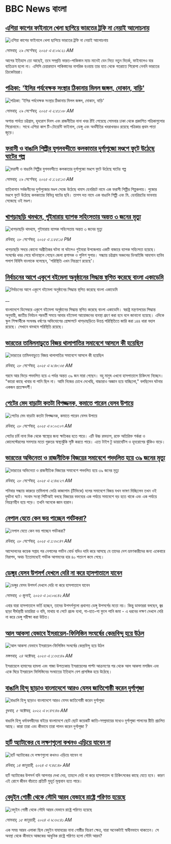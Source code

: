 # BBC News বাংলা## [এশিয়া কাপের ফাইনালে খেলা ছাপিয়ে ভারতের ট্রফি না নেয়াই আলােচনায়](https://www.bbc.com/bengali/articles/cder4e5r5pko?at_medium=RSS&at_campaign=rss?at_campaign=githubrss)![এশিয়া কাপের ফাইনালে খেলা ছাপিয়ে ভারতের ট্রফি না নেয়াই আলােচনায়](https://ichef.bbci.co.uk/ace/ws/240/cpsprodpb/1cb4/live/d9caa010-9cee-11f0-a92f-476b76416d00.jpg)_সোমবার, ২৯ সেপ্টেম্বর, ২০২৫ এ ৫:০৯:২১ AM_আগের ইতিহাস তো আছেই, তবে সম্প্রতি ভারত-পাকিস্তান ম্যাচ মানেই যেন নিত্য নতুন বিতর্ক, ফাইনালেও যার ব্যতিক্রম হলো না। এসিসি চেয়ারম্যান পাকিস্তানের নাগরিক হওয়ায় তার হাত থেকে গতরাতে শিরোপা নেননি ভারতের ক্রিকেটাররা।## [পত্রিকা: 'ইসির পর্যবেক্ষক সংস্থার ঠিকানায় মিলল জঙ্গল, দোকান, বাড়ি'](https://www.bbc.com/bengali/articles/c24r8p96njmo?at_medium=RSS&at_campaign=rss?at_campaign=githubrss)![পত্রিকা: 'ইসির পর্যবেক্ষক সংস্থার ঠিকানায় মিলল জঙ্গল, দোকান, বাড়ি'](https://ichef.bbci.co.uk/ace/ws/240/cpsprodpb/3617/live/0649aa60-9cda-11f0-b741-177e3e2c2fc7.jpg)_সোমবার, ২৯ সেপ্টেম্বর, ২০২৫ এ ২:৫১:০৮ AM_অশান্ত পার্বত্য চট্টগ্রাম, হৃদরোগ দিবস এবং রাজনীতির নানা খবর ঠাঁই পেয়েছে সোমবার ঢাকা থেকে প্রকাশিত পত্রিকাগুলোর শিরোনামে। সাথে এশিয়া কাপ টি-টোয়েন্টি ফাইনাল, ডেঙ্গু এবং অর্থনীতির খবরাখবরও রয়েছে পত্রিকার প্রথম পাতা জুড়ে।## [ফরাসী ও বাঙালি শিল্পীর যুগলবন্দীতে কলকাতার দুর্গাপুজো মণ্ডপে ফুটে উঠেছে ঘাটের গল্প](https://www.bbc.com/bengali/articles/c5y5r4z36n1o?at_medium=RSS&at_campaign=rss?at_campaign=githubrss)![ফরাসী ও বাঙালি শিল্পীর যুগলবন্দীতে কলকাতার দুর্গাপুজো মণ্ডপে ফুটে উঠেছে ঘাটের গল্প](https://ichef.bbci.co.uk/ace/ws/240/cpsprodpb/6afe/live/1c921ce0-9bbc-11f0-b741-177e3e2c2fc7.jpg)_সোমবার, ২৯ সেপ্টেম্বর, ২০২৫ এ ১:২৫:১৩ AM_হাতিবাগান সর্বজনীনের দুর্গাপুজোর মণ্ডপ সেজে উঠেছে থমাস হেনরিয়ট নামে এক  ফরাসী শিল্পীর শিল্পকলায়। পুজোর মণ্ডপে ফুটে উঠেছে কলকাতার বিভিন্ন ঘাটের ছবি। তাপস দত্ত নামে এক বাঙালি শিল্পী এবং মি. হেনরিয়টের ভাবনায় সেজেছে ওই মণ্ডপ।## [খাগড়াছড়ি থমথমে, গুইমারায় ব্যাপক সহিংসতায় অন্তত ৩ জনের মৃত্যু ](https://www.bbc.com/bengali/articles/crl54157lrro?at_medium=RSS&at_campaign=rss?at_campaign=githubrss)![খাগড়াছড়ি থমথমে, গুইমারায় ব্যাপক সহিংসতায় অন্তত ৩ জনের মৃত্যু ](https://ichef.bbci.co.uk/ace/ws/240/cpsprodpb/beac/live/e9d31480-9c65-11f0-928c-71dbb8619e94.jpg)_রবিবার, ২৮ সেপ্টেম্বর, ২০২৫ এ ১:৫৫:১৫ PM_খাগড়াছড়ি সদরে কোনো অপ্রীতিকর ঘটনা না ঘটলেও গুইমারা উপজেলায় একটি বাজারে ব্যাপক  সহিংসতা হয়েছে। সংঘর্ষের খবর পেয়ে ঘটনাস্থলে গেছেন জেলা প্রশাসক ও পুলিশ সুপার। সন্ধ্যায় চট্টগ্রাম অঞ্চলের ডিআইজি আহসান হাবিব পলাশ বিবিসি বাংলাকে বলেছেন, 'পরিস্থিতি এখন নিয়ন্ত্রণে রয়েছে'।## [নির্বাচনের আগে একুশে বইমেলা অনুষ্ঠানের সিদ্ধান্ত স্থগিত করেছে বাংলা একাডেমি](https://www.bbc.co.uk/bengali/live/c0q73549jvvt?at_medium=RSS&at_campaign=rss?at_campaign=githubrss)![নির্বাচনের আগে একুশে বইমেলা অনুষ্ঠানের সিদ্ধান্ত স্থগিত করেছে বাংলা একাডেমি](https://ichef.bbci.co.uk/ace/standard/240/cpsprodpb/5526/live/53e19e00-9c7f-11f0-928c-71dbb8619e94.jpg)__বাংলাদেশে ডিসেম্বরে একুশে বইমেলা অনুষ্ঠানের সিদ্ধান্ত স্থগিত করেছে বাংলা একাডেমি। স্বরাষ্ট্র মন্ত্রণালয়ের সিদ্ধান্ত অনুযায়ী, জাতীয় নির্বাচন পরবর্তী সময়ে আবার বইমেলা আয়োজনের ব্যবস্থা গ্রহণ করা হবে বলে জানানো হয়েছে। এদিকে  স্কুল শিক্ষার্থীকে সংঘবদ্ধ ধর্ষণের অভিযোগের প্রেক্ষাপটে খাগড়াছড়িতে উত্তপ্ত পরিস্থিতিতে জারি করা ১৪৪ ধারা বহাল রয়েছে। সেখানে থমথমে পরিস্থিতি রয়েছে।## [ভারতের তামিলনাড়ুতে বিজয় থালাপাতির সমাবেশে আসলে কী হয়েছিল](https://www.bbc.com/bengali/articles/c62zgwnpxy2o?at_medium=RSS&at_campaign=rss?at_campaign=githubrss)![ভারতের তামিলনাড়ুতে বিজয় থালাপাতির সমাবেশে আসলে কী হয়েছিল](https://ichef.bbci.co.uk/ace/ws/240/cpsprodpb/4545/live/44ac7b00-9c4b-11f0-82b3-31d97f4e1ffa.jpg)_রবিবার, ২৮ সেপ্টেম্বর, ২০২৫ এ ৯:৪৮:৩৫ AM_গরমে আর ভিড়ে পদদলিত হয়ে এ পর্যন্ত অন্তত ৩৯ জন মারা গেছেন। বহু মানুষ এখনাে হাসপাতালে চিকিৎসা নিচ্ছেন। "কারো কাছে খাবার বা পানি ছিল না। আমি নিজের চোখে দেখেছি, বাচ্চারাও অজ্ঞান হয়ে যাচ্ছিলো," বলছিলেন ঘটনার একজন প্রত্যক্ষদর্শী।## [পেটের মেদ বাড়াটা কতটা বিপজ্জনক, কমাতে পারেন যেসব উপায়ে](https://www.bbc.com/bengali/articles/crev57jjddwo?at_medium=RSS&at_campaign=rss?at_campaign=githubrss)![পেটের মেদ বাড়াটা কতটা বিপজ্জনক, কমাতে পারেন যেসব উপায়ে](https://ichef.bbci.co.uk/ace/ws/240/cpsprodpb/5f2b/live/265c4bb0-774f-11f0-a20f-3b86f375586a.jpg)_রবিবার, ২৮ সেপ্টেম্বর, ২০২৫ এ ৮:০০:০৭ AM_পেটের চর্বি নানা দিক থেকে স্বাস্থ্যের জন্য ক্ষতিকর হতে পারে। এটি উচ্চ রক্তচাপ, রক্তে অতিরিক্ত শর্করা ও কোলেস্টেরলের সমস্যার মতো গুরুতর স্বাস্থ্যঝুঁকি সৃষ্টি করতে পারে। এতে টাইপ টু ডায়াবেটিস ও হৃদরোগের ঝুঁকিও বাড়ে।## [ভারতের অভিনেতা ও রাজনীতিক বিজয়ের সমাবেশে পদদলিত হয়ে ৩৯ জনের মৃত্যু](https://www.bbc.com/bengali/articles/cdjzm2438wno?at_medium=RSS&at_campaign=rss?at_campaign=githubrss)![ভারতের অভিনেতা ও রাজনীতিক বিজয়ের সমাবেশে পদদলিত হয়ে ৩৯ জনের মৃত্যু](https://ichef.bbci.co.uk/ace/ws/240/cpsprodpb/a4d6/live/0ea448b0-9c11-11f0-b741-177e3e2c2fc7.jpg)_রবিবার, ২৮ সেপ্টেম্বর, ২০২৫ এ ২:৪৬:২৭ AM_শনিবার সন্ধ্যায় কারুরে তামিলাগা ভেত্রি কাজাগাম (টিভিকে) দলের সমাবেশে বিজয় যখন ভাষণ দিচ্ছিলেন তখন ওই দুর্ঘটনা ঘটে। সংবাদ সংস্থা পিটিআই বলছে বিজয়ের বক্তব্যের এক পর্যায়ে সমাবেশে বড় হতে থাকে এবং এক পর্যায়ে নিয়ন্ত্রণহীন হয়ে পড়ে। তখনি অনেকে জ্ঞান হারান।## [নেপাল যেতে কেন ভয় পাচ্ছেন পর্যটকরা?](https://www.bbc.com/bengali/articles/cvg41k70xwjo?at_medium=RSS&at_campaign=rss?at_campaign=githubrss)![নেপাল যেতে কেন ভয় পাচ্ছেন পর্যটকরা?](https://ichef.bbci.co.uk/ace/ws/240/cpsprodpb/d589/live/7a1384e0-9ad0-11f0-928c-71dbb8619e94.jpg)_রবিবার, ২৮ সেপ্টেম্বর, ২০২৫ এ ১:৩০:৪৭ AM_আন্দোলনের কয়েক সপ্তাহ পর নেপালের পর্যটন বোর্ড যদিও দাবি করে আসছে যে তাদের দেশ ভ্রমণকারীদের জন্য একেবারে নিরাপদ, অথচ ইতোমধ্যেই পর্যটক আগমনের হার ৪০ শতাংশ কমে গেছে।## [ডেঙ্গুর যেসব উপসর্গ দেখলে দেরি না করে হাসপাতালে যাবেন](https://www.bbc.com/bengali/articles/c72xp58p435o?at_medium=RSS&at_campaign=rss?at_campaign=githubrss)![ডেঙ্গুর যেসব উপসর্গ দেখলে দেরি না করে হাসপাতালে যাবেন](https://ichef.bbci.co.uk/ace/ws/240/cpsprodpb/55de/live/89449250-1973-11ee-a5ed-f9fe36f3a415.jpg)_সোমবার, ৩ জুলাই, ২০২৩ এ ১০:০৬:৪২ AM_এবার যারা হাসপাতালে ভর্তি হচ্ছেন, তাদের উপসর্গগুলো  প্রথাগত ডেঙ্গু উপসর্গের মতো নয়। কিন্তু ডাক্তাররা বলছেন, জ্বর ছাড়া দীর্ঘস্থায়ী ডায়রিয়া ও বমি, মাথায় বা পেটে প্রচন্ড ব্যথা, গা-হাত-পা ফুলে পানি জমা - এ ধরনের লক্ষণ দেখলে দেরি না করে ডেঙ্গু পরীক্ষা করা উচিত।## [আল আকসা যেভাবে ইসরায়েল-ফিলিস্তিন সংঘর্ষের কেন্দ্রবিন্দু হয়ে উঠল](https://www.bbc.com/bengali/articles/cw9v2vr7jdpo?at_medium=RSS&at_campaign=rss?at_campaign=githubrss)![আল আকসা যেভাবে ইসরায়েল-ফিলিস্তিন সংঘর্ষের কেন্দ্রবিন্দু হয়ে উঠল](https://ichef.bbci.co.uk/ace/ws/240/cpsprodpb/29c7/live/de7fe310-71b0-11ee-b315-7d1db3f558c6.jpg)_মঙ্গলবার, ২৪ অক্টোবর, ২০২৩ এ ১:৩৩:৪৯ AM_ইসরায়েলে হামাসের হামলা এবং গাজা উপত্যকায় ইসরায়েলের পাল্টা আক্রমণের পর থেকে আল আকসা মসজিদ এবং একে ঘিরে ইসরায়েল ফিলিস্তিনের সংঘাতের ইতিহাস বেশ প্রাসঙ্গিক হয়ে উঠেছে।## [বাঙালি হিন্দু ছাড়াও বাংলাদেশে আরও যেসব জাতিগোষ্ঠী করেন দুর্গাপূজা](https://www.bbc.com/bengali/news-63121153?at_medium=RSS&at_campaign=rss?at_campaign=githubrss)![বাঙালি হিন্দু ছাড়াও বাংলাদেশে আরও যেসব জাতিগোষ্ঠী করেন দুর্গাপূজা](https://ichef.bbci.co.uk/ace/standard/240/cpsprodpb/85EF/production/_126978243_tripura.jpg)_বুধবার, ৫ অক্টোবর, ২০২২ এ ৮:৪৭:৪৬ AM_বাঙালি হিন্দু ধর্মাবলম্বীদের বাইরে বাংলাদেশে ছোট ছোট কয়েকটি জাতি-সম্প্রদায়ের মধ্যেও দুর্গাপূজা পালনের রীতি প্রচলিত আছে। কারা তারা এবং কীভাবে তারা পালন করেন দুর্গাপূজা ?## [হার্ট অ্যাটাকের যে লক্ষণগুলো কখনও এড়িয়ে যাবেন না](https://www.bbc.com/bengali/articles/c72yqzd5q1jo?at_medium=RSS&at_campaign=rss?at_campaign=githubrss)![হার্ট অ্যাটাকের যে লক্ষণগুলো কখনও এড়িয়ে যাবেন না](https://ichef.bbci.co.uk/ace/ws/240/cpsprodpb/d550/live/00b4c4d0-a31d-11ee-a161-25dd32717e28.jpg)_রবিবার, ১৪ জানুয়ারী, ২০২৪ এ ৭:৪৫:৪৮ AM_হার্ট অ্যাটাকের উপসর্গ যদি আপনার দেখা দেয়, তাহলে দেরি না করে হাসপাতাল বা চিকিৎসকের কাছে যেতে হবে। কারণ এই রোগে জীবন বাঁচাতে প্রতিটি মুহূর্ত মূল্যবান হতে পারে।## [বেদুইন গোষ্ঠী থেকে সৌদি আরব যেভাবে রাষ্ট্রে পরিণত হয়েছে](https://www.bbc.com/bengali/articles/cv245k80eyyo?at_medium=RSS&at_campaign=rss?at_campaign=githubrss)![বেদুইন গোষ্ঠী থেকে সৌদি আরব যেভাবে রাষ্ট্রে পরিণত হয়েছে](https://ichef.bbci.co.uk/ace/ws/240/cpsprodpb/a416/live/85d0e1a0-a226-11ee-bfd7-bb32476b6a5c.jpg)_সোমবার, ১৫ জানুয়ারী, ২০২৪ এ ৯:৩০:৪১ AM_এক সময় আরব এলাকা ছিল বেদুইন যাযাবরের নানা গোষ্ঠীর বিচরণ ক্ষেত্র, যারা অনেকটাই স্বাধীনভাবে থাকতেন। সে অবস্থা থেকে কীভাবে আজকের আধুনিক রাষ্ট্রে পরিণত হলো সৌদি আরব?